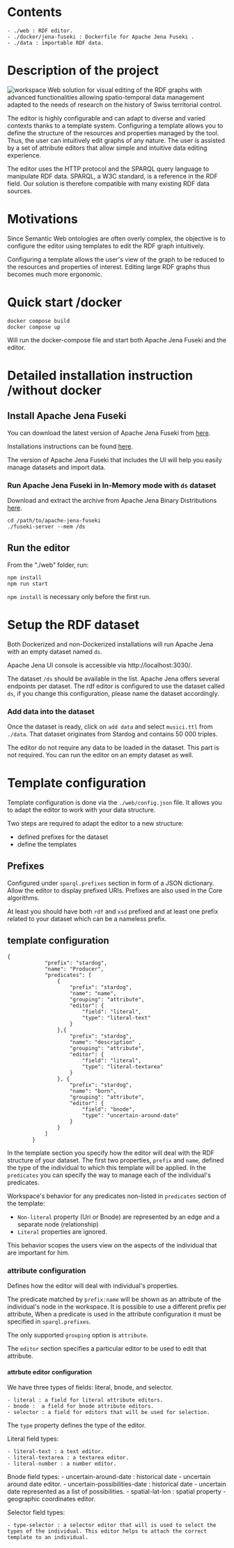 # Contents

    - ./web : RDF editor. 
    - ./docker/jena-fuseki : Dockerfile for Apache Jena Fuseki . 
    - ./data : importable RDF data.

# Description of the project
![workspace](./workspace.png)
Web solution for visual editing of the RDF graphs with advanced functionalities allowing spatio-temporal data management adapted to the needs of research on the history of Swiss territorial control.

The editor is highly configurable and can adapt to diverse and varied contexts thanks to a template system. Configuring a template allows you to define the structure of the resources and properties managed by the tool. Thus, the user can intuitively edit graphs of any nature. The user is assisted by a set of attribute editors that allow simple and intuitive data editing experience.

The editor uses the HTTP protocol and the SPARQL query language to manipulate RDF data. SPARQL, a W3C standard, is a reference in the RDF field. Our solution is therefore compatible with many existing RDF data sources.

# Motivations
Since Semantic Web ontologies are often overly complex, the objective is to configure the editor using templates to edit the RDF graph intuitively.

Configuring a template allows the user's view of the graph to be reduced to the resources and properties of interest. Editing large RDF graphs thus becomes much more ergonomic.

# Quick start /docker
    
    docker compose build
    docker compose up

Will run the docker-compose file and start both Apache Jena Fuseki and the editor.

# Detailed installation instruction /without docker

## Install Apache Jena Fuseki
You can download the latest version of Apache Jena Fuseki from [here](https://jena.apache.org/download/index.cgi).

Installations instructions can be found [here](https://jena.apache.org/documentation/fuseki2/index.html).

The version of Apache Jena Fuseki that includes the UI will help you easily manage datasets and import data.

### Run Apache Jena Fuseki in In-Memory mode with `ds` dataset
Download and extract the archive from Apache Jena Binary Distributions [here](https://jena.apache.org/download/index.cgi).
    
    cd /path/to/apache-jena-fuseki
    ./fuseki-server --mem /ds

## Run the editor

From the "./web" folder, run:

```
npm install 
npm run start
```

`npm install` is necessary only before the first run.

# Setup the RDF dataset

Both Dockerized and non-Dockerized installations will run Apache Jena with an empty dataset named `ds`. 

Apache Jena UI console is accessible via http://localhost:3030/. 

The dataset `/ds` should be available in the list. Apache Jena offers several endpoints per dataset. The rdf editor is configured to use the dataset called `ds`, if you change this configuration, please name the dataset accordingly.

### Add data into the dataset

Once the dataset is ready, click on `add data` and select `musici.ttl` from `./data`. That dataset originates from Stardog and contains 50 000 triples. 

The editor do not require any data to be loaded in the dataset. This part is not required. You can run the editor on an empty dataset as well.

# Template configuration
Template configuration is done via the `./web/config.json` file. It allows you to adapt the editor to work with your data structure.

Two steps are required to adapt the editor to a new structure:
- defined prefixes for the dataset
- define the templates

## Prefixes
Configured under `sparql.prefixes` section in form of a JSON dictionary. Allow the editor to display prefixed URIs. Prefixes are also used in the Core algorithms.

At least you should have both `rdf` and `xsd` prefixed and at least one prefix related to your dataset which can be a nameless prefix. 


## template configuration
```
{
            "prefix": "stardog",
            "name": "Producer",
            "predicates": [
                { 
                    "prefix": "stardog",
                    "name": "name",
                    "grouping": "attribute",
                    "editor": {
                        "field": "literal",
                        "type": "literal-text"
                    }
                },{
                    "prefix": "stardog",
                    "name": "description" ,
                    "grouping": "attribute",
                    "editor": {
                        "field": "literal",
                        "type": "literal-textarea"
                    }
                }, {
                    "prefix": "stardog",
                    "name": "born",
                    "grouping": "attribute",
                    "editor": {
                        "field": "bnode",
                        "type": "uncertain-around-date"
                    }
                }
            ]
        }
```

In the template section you specify how the editor will deal with the RDF structure of your dataset. The first two properties, `prefix` and `name`, defined the type of the individual to which this template will be applied. In the `predicates` you can specify the way to manage each of the individual's predicates.

Workspace's behavior for any predicates non-listed in `predicates` section of the template:
- `Non-literal` property (Uri or Bnode) are represented by an edge and a separate node (relationship)
- `Literal` properties are ignored.

This behavior scopes the users view on the aspects of the individual that are important for him.

### attribute configuration
Defines how the editor will deal with individual's properties.

The predicate matched by `prefix:name` will be shown as an attribute of the individual's node in the workspace. It is possible to use a different prefix per attribute, When a predicate is used in the attribute configuration it must be specified in `sparql.prefixes`.

The only supported `grouping` option is `attribute`. 

The `editor` section specifies a particular editor to be used to edit that attribute.


#### attrbute editor configuration
We have three types of fields: literal, bnode, and selector.

    - literal : a field for literal attribute editors. 
    - bnode :  a field for bnode attribute editors. 
    - selector : a field for editors that will be used for selection.

The `type` property defines the type of the editor. 

Literal field types:

    - literal-text : a text editor. 
    - literal-textarea : a textarea editor. 
    - literal-number : a number editor. 

Bnode field types: 
    - uncertain-around-date : historical date - uncertain around date editor. 
    - uncertain-possibilities-date : historical date - uncertain date represented as a list of possibilities. 
    - spatial-lat-lon : spatial property - geographic coordinates editor.

Selector field types:

    - type-selector : a selector editor that will is used to select the types of the individual. This editor helps to attach the correct template to an individual.
